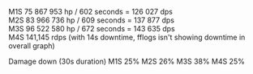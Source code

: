M1S  75 867 953 hp / 602 seconds = 126 027 dps  
M2S  83 966 736 hp / 609 seconds = 137 877 dps  
M3S  96 522 580 hp / 672 seconds = 143 635 dps  
M4S 141,145 rdps (with 14s downtime, fflogs isn't showing downtime in overall graph)



Damage down (30s duration)
M1S 25%
M2S 26%
M3S 38%
M4S 25%
